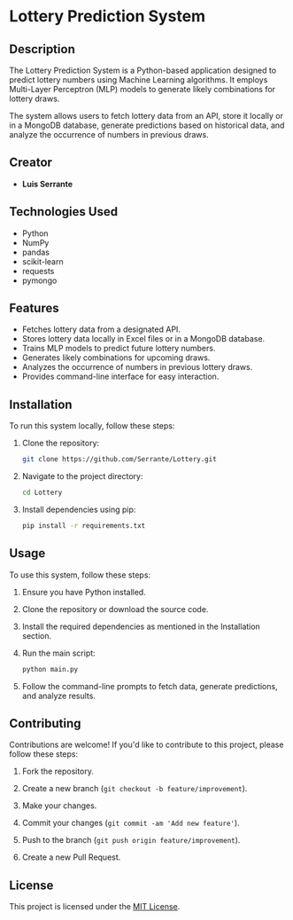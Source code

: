# Lottery Prediction System

## Description
The Lottery Prediction System is a Python-based application designed to predict lottery numbers using Machine Learning algorithms. It employs Multi-Layer Perceptron (MLP) models to generate likely combinations for lottery draws.

The system allows users to fetch lottery data from an API, store it locally or in a MongoDB database, generate predictions based on historical data, and analyze the occurrence of numbers in previous draws.

## Creator
- **Luis Serrante**

## Technologies Used
- Python
- NumPy
- pandas
- scikit-learn
- requests
- pymongo

## Features
- Fetches lottery data from a designated API.
- Stores lottery data locally in Excel files or in a MongoDB database.
- Trains MLP models to predict future lottery numbers.
- Generates likely combinations for upcoming draws.
- Analyzes the occurrence of numbers in previous lottery draws.
- Provides command-line interface for easy interaction.

## Installation
To run this system locally, follow these steps:

1. Clone the repository:
    ```bash
    git clone https://github.com/Serrante/Lottery.git
    ```

2. Navigate to the project directory:
    ```bash
    cd Lottery
    ```

3. Install dependencies using pip:
    ```bash
    pip install -r requirements.txt
    ```

## Usage
To use this system, follow these steps:

1. Ensure you have Python installed.

2. Clone the repository or download the source code.

3. Install the required dependencies as mentioned in the Installation section.

4. Run the main script:
    ```bash
    python main.py
    ```

5. Follow the command-line prompts to fetch data, generate predictions, and analyze results.

## Contributing
Contributions are welcome! If you'd like to contribute to this project, please follow these steps:

1. Fork the repository.

2. Create a new branch (`git checkout -b feature/improvement`).

3. Make your changes.

4. Commit your changes (`git commit -am 'Add new feature'`).

5. Push to the branch (`git push origin feature/improvement`).

6. Create a new Pull Request.

## License
This project is licensed under the [MIT License](LICENSE).
